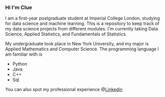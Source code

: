 ### Hi I'm Clue

I am a first-year postgraduate student at Imperial College London, studying for data science and machine learning. This is a repository to keep track of my data science projects from different modules. I'm currently taking Data Science, Applied Statistics, and Fundamentals of Statistics.

My undergraduate took place in New York University, and my major is Applied Mathematics and Computer Science. The programming language I am familiar with is
- Python
- Java
- C++
- Sql

You can also spot my professional experience @[Linkedin](www.linkedin.com/in/clue-deng-32617a1b7)


